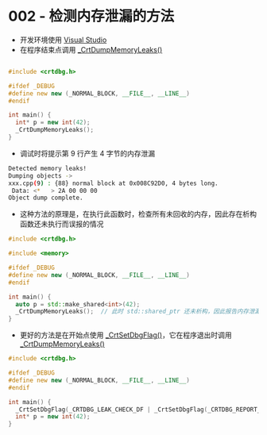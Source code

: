 # 002 - 检测内存泄漏的方法

-   开发环境使用 [Visual Studio](https://visualstudio.microsoft.com/zh-hans/?rr=https%3A%2F%2Fcn.bing.com%2F)
-   在程序结束点调用 [_CrtDumpMemoryLeaks()](https://docs.microsoft.com/zh-cn/previous-versions/d41t22sb(v=vs.120)?redirectedfrom=MSDN)

```c++

#include <crtdbg.h>

#ifdef _DEBUG
#define new new (_NORMAL_BLOCK, __FILE__, __LINE__)
#endif

int main() {
  int* p = new int(42);
  _CrtDumpMemoryLeaks();
}


```


-   调试时将提示第 9 行产生 4 字节的内存泄漏
```bash
Detected memory leaks!
Dumping objects ->
xxx.cpp(9) : {88} normal block at 0x008C92D0, 4 bytes long.
 Data: <*   > 2A 00 00 00 
Object dump complete.

```


-   这种方法的原理是，在执行此函数时，检查所有未回收的内存，因此存在析构函数还未执行而误报的情况
```c++
#include <crtdbg.h>

#include <memory>

#ifdef _DEBUG
#define new new (_NORMAL_BLOCK, __FILE__, __LINE__)
#endif

int main() {
  auto p = std::make_shared<int>(42);
  _CrtDumpMemoryLeaks();  // 此时 std::shared_ptr 还未析构，因此报告内存泄漏
}
```


-   更好的方法是在开始点使用 [_CrtSetDbgFlag()](https://docs.microsoft.com/zh-cn/previous-versions/5at7yxcs(v=vs.120)?redirectedfrom=MSDN)，它在程序退出时调用 [_CrtDumpMemoryLeaks()](https://docs.microsoft.com/zh-cn/previous-versions/d41t22sb(v=vs.120)?redirectedfrom=MSDN)
```c++
#include <crtdbg.h>

#ifdef _DEBUG
#define new new (_NORMAL_BLOCK, __FILE__, __LINE__)
#endif

int main() {
  _CrtSetDbgFlag(_CRTDBG_LEAK_CHECK_DF | _CrtSetDbgFlag(_CRTDBG_REPORT_FLAG));
  int* p = new int(42);
}

```
